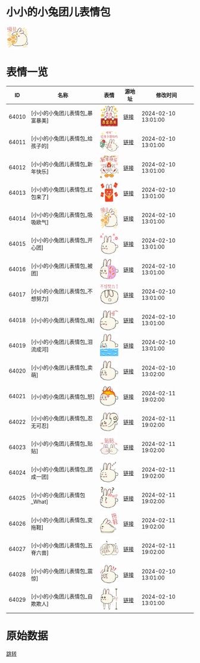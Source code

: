 # 小小的小兔团儿表情包

<img src="./cover.png" height="60" alt="cover" />

# 表情一览

|ID|名称|表情|源地址|修改时间|
|----|----|----|----|----|
|64010|[小小的小兔团儿表情包_暴富暴美]|<img src="./pic/064010_%5B小小的小兔团儿表情包_暴富暴美%5D.png" height="60" alt="暴富暴美"/>|[链接](https://i0.hdslb.com/bfs/garb/7d7b3baccb51e101fef7706e9df04fa07227d24f.png)|2024-02-10 13:01:00|
|64011|[小小的小兔团儿表情包_给孩子的]|<img src="./pic/064011_%5B小小的小兔团儿表情包_给孩子的%5D.png" height="60" alt="给孩子的"/>|[链接](https://i0.hdslb.com/bfs/garb/f18743a8123aa452112d22322f8e09cc244e94b1.png)|2024-02-10 13:01:00|
|64012|[小小的小兔团儿表情包_新年快乐]|<img src="./pic/064012_%5B小小的小兔团儿表情包_新年快乐%5D.png" height="60" alt="新年快乐"/>|[链接](https://i0.hdslb.com/bfs/garb/9ce6e97c4208d2ac649b1b901f790cca3565f6f4.png)|2024-02-10 13:01:00|
|64013|[小小的小兔团儿表情包_红包来了]|<img src="./pic/064013_%5B小小的小兔团儿表情包_红包来了%5D.png" height="60" alt="红包来了"/>|[链接](https://i0.hdslb.com/bfs/garb/418218fb06eb79a92695072d74f0da1d9adfe794.png)|2024-02-10 13:01:00|
|64014|[小小的小兔团儿表情包_吸吸欧气]|<img src="./pic/064014_%5B小小的小兔团儿表情包_吸吸欧气%5D.png" height="60" alt="吸吸欧气"/>|[链接](https://i0.hdslb.com/bfs/garb/cda4be2f11bd833caf99689cedea4201e25f972b.png)|2024-02-10 13:01:00|
|64015|[小小的小兔团儿表情包_开心团]|<img src="./pic/064015_%5B小小的小兔团儿表情包_开心团%5D.png" height="60" alt="开心团"/>|[链接](https://i0.hdslb.com/bfs/garb/35ac0691d4fcf6dd8dab1bafb089c7fc930ab4ae.png)|2024-02-10 13:01:00|
|64016|[小小的小兔团儿表情包_被团]|<img src="./pic/064016_%5B小小的小兔团儿表情包_被团%5D.png" height="60" alt="被团"/>|[链接](https://i0.hdslb.com/bfs/garb/319f602851720f7a1128abdc060aabdf762bdf0d.png)|2024-02-10 13:01:00|
|64017|[小小的小兔团儿表情包_不想努力]|<img src="./pic/064017_%5B小小的小兔团儿表情包_不想努力%5D.png" height="60" alt="不想努力"/>|[链接](https://i0.hdslb.com/bfs/garb/9eb448f0b8181074ee74c76bbe6b866b51eace10.png)|2024-02-10 13:01:00|
|64018|[小小的小兔团儿表情包_嗨]|<img src="./pic/064018_%5B小小的小兔团儿表情包_嗨%5D.png" height="60" alt="嗨"/>|[链接](https://i0.hdslb.com/bfs/garb/766e71835bdb96fc7631600465a31ff50e9c2e9d.png)|2024-02-10 13:01:00|
|64019|[小小的小兔团儿表情包_泪流成河]|<img src="./pic/064019_%5B小小的小兔团儿表情包_泪流成河%5D.png" height="60" alt="泪流成河"/>|[链接](https://i0.hdslb.com/bfs/garb/9931df76c97c004ab5949355a2382606dae5ff4e.png)|2024-02-10 13:01:00|
|64020|[小小的小兔团儿表情包_卖萌]|<img src="./pic/064020_%5B小小的小兔团儿表情包_卖萌%5D.png" height="60" alt="卖萌"/>|[链接](https://i0.hdslb.com/bfs/garb/e309c1b766c2399cf1389c87b8333cb80c3f4fae.png)|2024-02-10 13:02:00|
|64021|[小小的小兔团儿表情包_怒]|<img src="./pic/064021_%5B小小的小兔团儿表情包_怒%5D.png" height="60" alt="怒"/>|[链接](https://i0.hdslb.com/bfs/garb/d2af561b8273ef6a431067a2d0ddd1bb23e4e0de.png)|2024-02-11 19:02:00|
|64022|[小小的小兔团儿表情包_忍无可忍]|<img src="./pic/064022_%5B小小的小兔团儿表情包_忍无可忍%5D.png" height="60" alt="忍无可忍"/>|[链接](https://i0.hdslb.com/bfs/garb/77bb0a9036387bc6133d0f9fa70231cb0b312e8c.png)|2024-02-11 19:02:00|
|64023|[小小的小兔团儿表情包_贴贴]|<img src="./pic/064023_%5B小小的小兔团儿表情包_贴贴%5D.png" height="60" alt="贴贴"/>|[链接](https://i0.hdslb.com/bfs/garb/0be80d0a4676af205bf4a6795ca5f8b0d132fa0d.png)|2024-02-11 19:02:00|
|64024|[小小的小兔团儿表情包_团成一团]|<img src="./pic/064024_%5B小小的小兔团儿表情包_团成一团%5D.png" height="60" alt="团成一团"/>|[链接](https://i0.hdslb.com/bfs/garb/864f9557035a0c58c6debd3eb65cc08c5ca5128f.png)|2024-02-11 19:02:00|
|64025|[小小的小兔团儿表情包_What]|<img src="./pic/064025_%5B小小的小兔团儿表情包_What%5D.png" height="60" alt="What"/>|[链接](https://i0.hdslb.com/bfs/garb/966e1e0e7ae7b9a35ebdab37f37a51bdbae80f4f.png)|2024-02-11 19:02:00|
|64026|[小小的小兔团儿表情包_变拖鞋]|<img src="./pic/064026_%5B小小的小兔团儿表情包_变拖鞋%5D.png" height="60" alt="变拖鞋"/>|[链接](https://i0.hdslb.com/bfs/garb/69865b41c9e536dfcfdc969145417474545066c9.png)|2024-02-11 19:02:00|
|64027|[小小的小兔团儿表情包_五脊六兽]|<img src="./pic/064027_%5B小小的小兔团儿表情包_五脊六兽%5D.png" height="60" alt="五脊六兽"/>|[链接](https://i0.hdslb.com/bfs/garb/87f8d4e88625b8eb1273d1f7dd35afaa2c8aa918.png)|2024-02-11 19:02:00|
|64028|[小小的小兔团儿表情包_震惊]|<img src="./pic/064028_%5B小小的小兔团儿表情包_震惊%5D.png" height="60" alt="震惊"/>|[链接](https://i0.hdslb.com/bfs/garb/9ab2dd7e041373b97dea58493f9eeb64516e104c.png)|2024-02-10 13:01:00|
|64029|[小小的小兔团儿表情包_自欺欺人]|<img src="./pic/064029_%5B小小的小兔团儿表情包_自欺欺人%5D.png" height="60" alt="自欺欺人"/>|[链接](https://i0.hdslb.com/bfs/garb/3558501424f78b41039cf8d74c73cbf527fa156a.png)|2024-02-10 13:01:00|

# 原始数据

[跳转](./raw.json)

